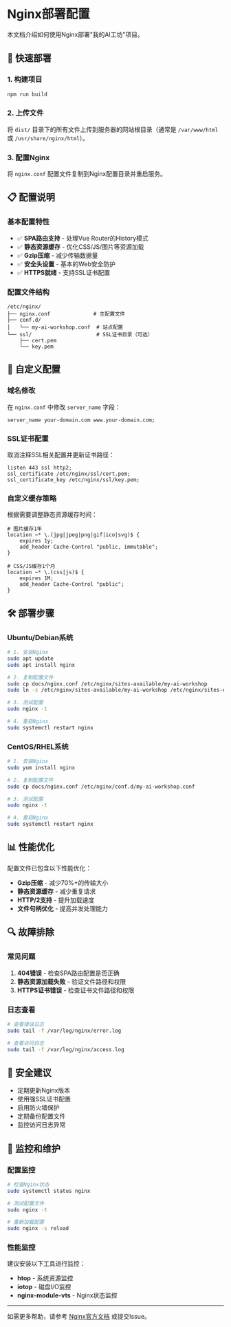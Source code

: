 # Nginx部署配置

本文档介绍如何使用Nginx部署"我的AI工坊"项目。

## 🚀 快速部署

### 1. 构建项目

```bash
npm run build
```

### 2. 上传文件

将 `dist/` 目录下的所有文件上传到服务器的网站根目录（通常是 `/var/www/html` 或 `/usr/share/nginx/html`）。

### 3. 配置Nginx

将 `nginx.conf` 配置文件复制到Nginx配置目录并重启服务。

## 📋 配置说明

### 基本配置特性

- ✅ **SPA路由支持** - 处理Vue Router的History模式
- ✅ **静态资源缓存** - 优化CSS/JS/图片等资源加载
- ✅ **Gzip压缩** - 减少传输数据量
- ✅ **安全头设置** - 基本的Web安全防护
- ✅ **HTTPS就绪** - 支持SSL证书配置

### 配置文件结构

```
/etc/nginx/
├── nginx.conf              # 主配置文件
├── conf.d/
│   └── my-ai-workshop.conf  # 站点配置
└── ssl/                     # SSL证书目录（可选）
    ├── cert.pem
    └── key.pem
```

## 🔧 自定义配置

### 域名修改

在 `nginx.conf` 中修改 `server_name` 字段：

```nginx
server_name your-domain.com www.your-domain.com;
```

### SSL证书配置

取消注释SSL相关配置并更新证书路径：

```nginx
listen 443 ssl http2;
ssl_certificate /etc/nginx/ssl/cert.pem;
ssl_certificate_key /etc/nginx/ssl/key.pem;
```

### 自定义缓存策略

根据需要调整静态资源缓存时间：

```nginx
# 图片缓存1年
location ~* \.(jpg|jpeg|png|gif|ico|svg)$ {
    expires 1y;
    add_header Cache-Control "public, immutable";
}

# CSS/JS缓存1个月
location ~* \.(css|js)$ {
    expires 1M;
    add_header Cache-Control "public";
}
```

## 🛠️ 部署步骤

### Ubuntu/Debian系统

```bash
# 1. 安装Nginx
sudo apt update
sudo apt install nginx

# 2. 复制配置文件
sudo cp docs/nginx.conf /etc/nginx/sites-available/my-ai-workshop
sudo ln -s /etc/nginx/sites-available/my-ai-workshop /etc/nginx/sites-enabled/

# 3. 测试配置
sudo nginx -t

# 4. 重启Nginx
sudo systemctl restart nginx
```

### CentOS/RHEL系统

```bash
# 1. 安装Nginx
sudo yum install nginx

# 2. 复制配置文件
sudo cp docs/nginx.conf /etc/nginx/conf.d/my-ai-workshop.conf

# 3. 测试配置
sudo nginx -t

# 4. 重启Nginx
sudo systemctl restart nginx
```

## 📊 性能优化

配置文件已包含以下性能优化：

- **Gzip压缩** - 减少70%+的传输大小
- **静态资源缓存** - 减少重复请求
- **HTTP/2支持** - 提升加载速度
- **文件句柄优化** - 提高并发处理能力

## 🔍 故障排除

### 常见问题

1. **404错误** - 检查SPA路由配置是否正确
2. **静态资源加载失败** - 验证文件路径和权限
3. **HTTPS证书错误** - 检查证书文件路径和权限

### 日志查看

```bash
# 查看错误日志
sudo tail -f /var/log/nginx/error.log

# 查看访问日志
sudo tail -f /var/log/nginx/access.log
```

## 🔐 安全建议

- 定期更新Nginx版本
- 使用强SSL证书配置
- 启用防火墙保护
- 定期备份配置文件
- 监控访问日志异常

## 📱 监控和维护

### 配置监控

```bash
# 检查Nginx状态
sudo systemctl status nginx

# 测试配置文件
sudo nginx -t

# 重新加载配置
sudo nginx -s reload
```

### 性能监控

建议安装以下工具进行监控：
- **htop** - 系统资源监控
- **iotop** - 磁盘I/O监控  
- **nginx-module-vts** - Nginx状态监控

---

如需更多帮助，请参考 [Nginx官方文档](https://nginx.org/en/docs/) 或提交Issue。